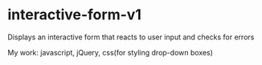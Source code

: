 # interactive-form-v1

Displays an interactive form that reacts to user input and checks for errors

My work: javascript, jQuery, css(for styling drop-down boxes)
